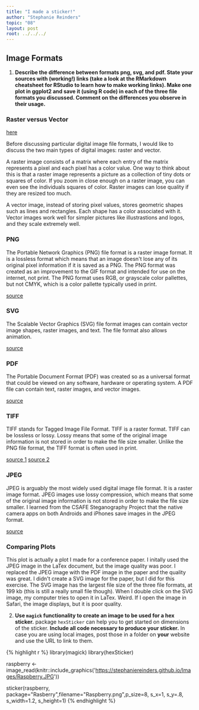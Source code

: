 ```yaml
---
title: "I made a sticker!"
author: "Stephanie Reinders"
topic: "08"
layout: post
root: ../../../
---
```


## Image Formats

1. **Describe the difference between formats png, svg, and pdf. State your sources with (working!) links (take a look at the RMarkdown cheatsheet for RStudio to learn how to make working links). Make one plot in ggplot2 and save it (using R code) in each of the three file formats you discussed. Comment on the differences you observe in their usage.**

### Raster versus Vector 
[here](https://www.printcnx.com/resources-and-support/addiational-resources/raster-images-vs-vector-graphics/)

Before discussing particular digital image file formats, I would like to discuss the two main types of digital images: raster and vector. 

A raster image consists of a matrix where each entry of the matrix represents a pixel and each pixel has a color value. One way to think about this is that a raster image represents a picture as a collection of tiny dots or squares of color. If you zoom in close enough on a raster image, you can even see the individuals squares of color. Raster images can lose quality if they are resized too much. 

A vector image, instead of storing pixel values, stores geometric shapes such as lines and rectangles. Each shape has a color associated with it. Vector images work well for simpler pictures like illustrastions and logos, and they scale extremely well. 


### PNG
The Portable Network Graphics (PNG) file format is a raster image format. It is a lossless format which means that an image doesn't lose any of its original pixel information if it is saved as a PNG. The PNG format was created as an improvement to the GIF format and intended for use on the internet, not print. The PNG format uses RGB, or grayscale color pallettes, but not CMYK, which is a color pallette typically used in print. 

[source](https://en.wikipedia.org/wiki/Portable_Network_Graphics)

### SVG

The Scalable Vector Graphics (SVG) file format images can contain vector image shapes, raster images, and text. The file format also allows animation. 

[source](https://en.wikipedia.org/wiki/Scalable_Vector_Graphics)

### PDF
The Portable Document Format (PDF) was created so as a universal format that could be viewed on any software, hardware or operating system. A PDF file can contain text, raster images, and vector images. 

[source](https://en.wikipedia.org/wiki/PDF)

### TIFF
TIFF stands for Tagged Image File Format. TIFF is a raster format. TIFF can be lossless or lossy. Lossy means that some of the original image information is not stored in order to make the file size smaller. Unlike the PNG file format, the TIFF format is often used in print. 

[source 1](https://en.wikipedia.org/wiki/TIFF)
[source 2](https://www.peernet.com/image-format-guide/)

### JPEG
JPEG is arguably the most widely used digital image file format. It is a raster image format. JPEG images use lossy compression, which means that some of the original image information is not stored in order to make the file size smaller. I learned from the CSAFE Steganography Project that the native camera apps on both Androids and iPhones save images in the JPEG format.  

[source](https://www.peernet.com/image-format-guide/)

### Comparing Plots



This plot is actually a plot I made for a conference paper. I initally used the JPEG image in the LaTex document, but the image quality was poor. I replaced the JPEG image with the PDF image in the paper and the quality was great. I didn't create a SVG image for the paper, but I did for this exercise. The SVG image has the largest file size of the three file formats, at 199 kb (this is still a really small file though). When I double click on the SVG image, my computer tries to open it in LaTex. Weird. If I open the image in Safari, the image displays, but it is poor quality. 


2. **Use `magick` functionality to create an image to be used for a hex sticker.**  package `hexSticker` can help you to get started on dimensions of the sticker. **Include all code necessary to produce your sticker.** In case you are using local images, post those in a folder on **your** website and use the URL to link to them.


{% highlight r %}
library(magick)
library(hexSticker)

raspberry <- image_read(knitr::include_graphics('https://stephaniereinders.github.io/Images/Raspberry.JPG'))

sticker(raspberry, package="Rasberry",filename="Raspberry.png",p_size=8, s_x=1, s_y=.8, s_width=1.2, s_height=1)
{% endhighlight %}
